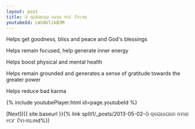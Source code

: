 ```yaml
---
layout: post
title: ଓଁ ଶ୍ରୀସହାୟା ନମାହ ୧୦୮ ଟିମଏସ
youtubeId: LWiNVlikB3M
---
```

 
 
Helps get goodness, bliss and peace and God's blessings
 
Helps remain focused, help generate inner energy 
 
Helps boost physical and mental health 
 
Helps remain grounded and generates a sense of gratitude towards the greater power 
 
Helps reduce bad karma
 
 
 
 


{% include youtubePlayer.html id=page.youtubeId %}
 
[Next]({{ site.baseurl }}{% link  split1/_posts/2013-05-02-ଓଁ କ୍ରୋଧାଘନେ ନମାହ ୧୦୮ ଟିମଏସ.md%})
 
